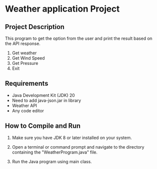 # Weather application Project

## Project Description
This program to get the option from the user and print the result based on the API response. 
1. Get weather 
2. Get Wind Speed
3. Get Pressure
0. Exit

## Requirements

- Java Development Kit (JDK) 20
- Need to add java-json.jar in library
- Weather API
- Any code editor

## How to Compile and Run

1. Make sure you have JDK 8 or later installed on your system.

2. Open a terminal or command prompt and navigate to the directory containing the "WeatherProgram.java" file.

3. Run the Java program using main class.
